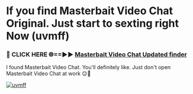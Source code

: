# If you find Masterbait Video Chat Original. Just start to sexting right Now (uvmff)

<h3>🔴 CLICK HERE 🌐==►► <a href="https://tinyurl.com/mtbk5fxa" rel="nofollow">Masterbait Video Chat Updated finder</a></h3>

I found Masterbait Video Chat. You'll definitely like. Just don't open Masterbait Video Chat at work 😉💬

[![uvmff](https://i.imgur.com/Q8WKrnY.jpeg)](https://tinyurl.com/mtbk5fxa)
